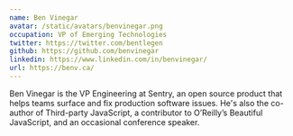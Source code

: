 ```yaml
---
name: Ben Vinegar
avatar: /static/avatars/benvinegar.png
occupation: VP of Emerging Technologies
twitter: https://twitter.com/bentlegen
github: https://github.com/benvinegar
linkedin: https://www.linkedin.com/in/benvinegar/
url: https://benv.ca/
---
```


Ben Vinegar is the VP Engineering at Sentry, an open source product that helps teams surface and fix production software issues. He's also the co-author of Third-party JavaScript, a contributor to O’Reilly’s Beautiful JavaScript, and an occasional conference speaker.
